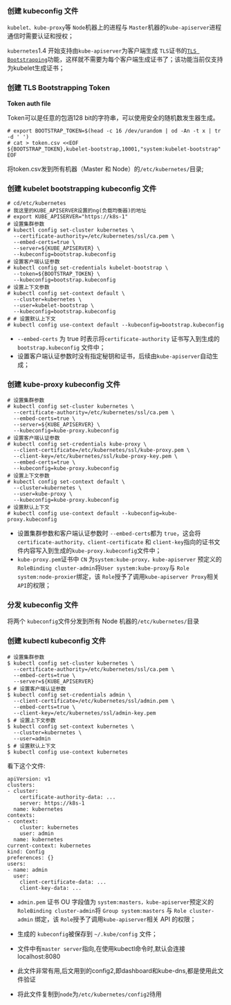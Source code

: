 ### 创建 kubeconfig 文件

`kubelet、kube-proxy`等 `Node`机器上的进程与 `Master`机器的`kube-apiserver`进程通信时需要认证和授权；

`kubernetes`1.4 开始支持由`kube-apiserver`为客户端生成 `TLS`证书的[`TLS Bootstrapping`](https://kubernetes.io/docs/admin/kubelet-tls-bootstrapping/)功能，这样就不需要为每个客户端生成证书了；该功能当前仅支持为kubelet生成证书；

### 创建 TLS Bootstrapping Token

**Token auth file**

Token可以是任意的包涵128 bit的字符串，可以使用安全的随机数发生器生成。

```
# export BOOTSTRAP_TOKEN=$(head -c 16 /dev/urandom | od -An -t x | tr -d ' ')
# cat > token.csv <<EOF
${BOOTSTRAP_TOKEN},kubelet-bootstrap,10001,"system:kubelet-bootstrap"
EOF
```

将token.csv发到所有机器（Master 和 Node）的`/etc/kubernetes/`目录;

### 创建 kubelet bootstrapping kubeconfig 文件

```
# cd/etc/kubernetes
# 我这里的KUBE_APISERVER设置的ng(负载均衡器)的地址
# export KUBE_APISERVER="https://k8s-1"
# 设置集群参数
# kubectl config set-cluster kubernetes \
  --certificate-authority=/etc/kubernetes/ssl/ca.pem \
  --embed-certs=true \
  --server=${KUBE_APISERVER} \
  --kubeconfig=bootstrap.kubeconfig
# 设置客户端认证参数
# kubectl config set-credentials kubelet-bootstrap \
  --token=${BOOTSTRAP_TOKEN} \
  --kubeconfig=bootstrap.kubeconfig
# 设置上下文参数
# kubectl config set-context default \
  --cluster=kubernetes \
  --user=kubelet-bootstrap \
  --kubeconfig=bootstrap.kubeconfig
# # 设置默认上下文
# kubectl config use-context default --kubeconfig=bootstrap.kubeconfig
```

* `--embed-certs` 为 true 时表示将`certificate-authority` 证书写入到生成的 `bootstrap.kubeconfig` 文件中；
* 设置客户端认证参数时没有指定秘钥和证书，后续由`kube-apiserver`自动生成；

### 创建 kube-proxy kubeconfig 文件

```
# 设置集群参数
# kubectl config set-cluster kubernetes \
  --certificate-authority=/etc/kubernetes/ssl/ca.pem \
  --embed-certs=true \
  --server=${KUBE_APISERVER} \
  --kubeconfig=kube-proxy.kubeconfig
# 设置客户端认证参数
# kubectl config set-credentials kube-proxy \
  --client-certificate=/etc/kubernetes/ssl/kube-proxy.pem \
  --client-key=/etc/kubernetes/ssl/kube-proxy-key.pem \
  --embed-certs=true \
  --kubeconfig=kube-proxy.kubeconfig
# 设置上下文参数
# kubectl config set-context default \
  --cluster=kubernetes \
  --user=kube-proxy \
  --kubeconfig=kube-proxy.kubeconfig
# 设置默认上下文
# kubectl config use-context default --kubeconfig=kube-proxy.kubeconfig
```

* 设置集群参数和客户端认证参数时 `--embed-certs`都为 `true`，这会将 `certificate-authority、client-certificate` 和 `client-key`指向的证书文件内容写入到生成的`kube-proxy.kubeconfig`文件中；
* `kube-proxy.pem`证书中 `CN` 为`system:kube-proxy，kube-apiserver` 预定义的 `RoleBinding cluster-admin`将`User system:kube-proxy`与 `Role system:node-proxier`绑定，该 `Role`授予了调用`kube-apiserver Proxy`相关 `API`的权限；

### 分发 kubeconfig 文件

将两个 `kubeconfig`文件分发到所有 Node 机器的`/etc/kubernetes/`目录

### 创建 kubectl kubeconfig 文件

```
# 设置集群参数
$ kubectl config set-cluster kubernetes \
  --certificate-authority=/etc/kubernetes/ssl/ca.pem \
  --embed-certs=true \
  --server=${KUBE_APISERVER}
$ # 设置客户端认证参数
$ kubectl config set-credentials admin \
  --client-certificate=/etc/kubernetes/ssl/admin.pem \
  --embed-certs=true \
  --client-key=/etc/kubernetes/ssl/admin-key.pem
$ # 设置上下文参数
$ kubectl config set-context kubernetes \
  --cluster=kubernetes \
  --user=admin
$ # 设置默认上下文
$ kubectl config use-context kubernetes
```

看下这个文件:

```
apiVersion: v1
clusters:
- cluster:
    certificate-authority-data: ...
    server: https://k8s-1
  name: kubernetes
contexts:
- context:
    cluster: kubernetes
    user: admin
  name: kubernetes
current-context: kubernetes
kind: Config
preferences: {}
users:
- name: admin
  user:
    client-certificate-data: ...
    client-key-data: ...
```

* `admin.pem` 证书 OU 字段值为 `system:masters，kube-apiserver`预定义的 `RoleBinding cluster-admin`将 `Group system:masters` 与 `Role cluster-admin` 绑定，该 `Role`授予了调用`kube-apiserver`相关 API 的权限；
* 生成的 `kubeconfig`被保存到 `~/.kube/config` 文件；
* 文件中有`master server`指向,在使用kubectl命令时,默认会连接localhost:8080

* 此文件非常有用,后文用到的config2,即dashboard和kube-dns,都是使用此文件验证

* 将此文件复制到`node`为`/etc/kubernetes/config2`待用



